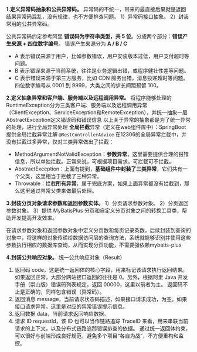 **1.定义异常码抽象和公共异常码。**
异常码的不统一，带来的最直接后果就是返回结果异常码混乱，没有规律，也不方便排查问题。
1）异常码接口抽象。
2）封装常用的公共异常码。

公共异常码约定参考阿里
**错误码为字符串类型，共 5 位**。分成两个部分：**错误产生来源 + 四位数字编号**。
错误产生来源分为 **A / B / C**
- A 表示错误来源于用户，比如参数错误，用户安装版本过低，用户支付超时等问题。
- B 表示错误来源于当前系统，往往是业务逻辑出错，或程序健壮性差等问题。
- C 表示错误来源于第三方服务，比如 CDN 服务出错，消息投递超时等问题。
四位数字编号从 0001 到 9999，大类之间的步长间距预留 100。

**2.定义抽象异常和客户端、服务端以及远程调用异常。**
将程序能够处理的RuntimeException分为三类客户端、服务端以及远程调用异常（ClientException、ServiceException和RemoteException），并统一抽象一层 AbstractException定义错误码和错误信息
以上关于异常的抽象都是为了统一异常的处理，进行全局异常处理
**全局拦截**异常（定义在web组件库中）：SpringBoot 提供全局拦截异常注解 `@RestControllerAdvice`
在12306的全局异常拦截中，并没有拦截过多异常，仅对三类异常做出了拦截：
- MethodArgumentNotValidException：**参数异常**，这里需要提供合理的报错信息，所以单独拦截。正常来说，可根据项目需求，可拦截可不拦截。
- AbstractException：上面有提到，**基础组件中封装了三类异常**，它们共有一个父类，这里相当于拦截了三种异常。
- Throwable：拦截**所有异常**，属于兜底方案，如果上面异常都没有拦截到，那么这里通过异常父类来做最后处理。

**3.封装分页对象请求参数和返回参数实体。**
1）分页请求参数对象。
2）分页返回参数对象。
3）提供 MyBatisPlus 分页和自定义分页对象之间的转换工具类，帮助开发提高开发效率。

在请求参数对象和返回参数对象中定义分页数和每页记录条数，后续封装到查询的对象中，将这样的对象传递给数据访问层的查询方法，系统就能够识别并使用这些参数执行相应的数据库查询，从而实现分页功能，不需要强依赖mybatis-plus

**4.封装公共响应对象。**
统一公共响应对象（Result）
1. 返回码
code，这是统一返回体的核心字段，用来标记该请求执行返回结果。
如果返回正常，大部分网站接口返回的往往是 0。另外，根据阿里 Java 开发手册（崇山版）错误码列表规定，返回 00000，这里以前者为主。
返回码不止是正确的，同样包含错误（异常码）。
2. 返回消息
message，当前请求状态码描述，如果接口请求成功，为空。如果接口请求异常，这里是对应的异常错误提示信息。
3. 返回数据
data，当前请求返回响应数据。
4. 请求 ID
requestId，该 ID 也可以当作链路追踪 TraceID 来看，用来串联当前请求的上下文，以及分布式链路追踪错误排查的依据。
通过统一返回体约束，可以很好与前端形成良好规范，避免多个项目“各自为战”，不方便重构和监控。